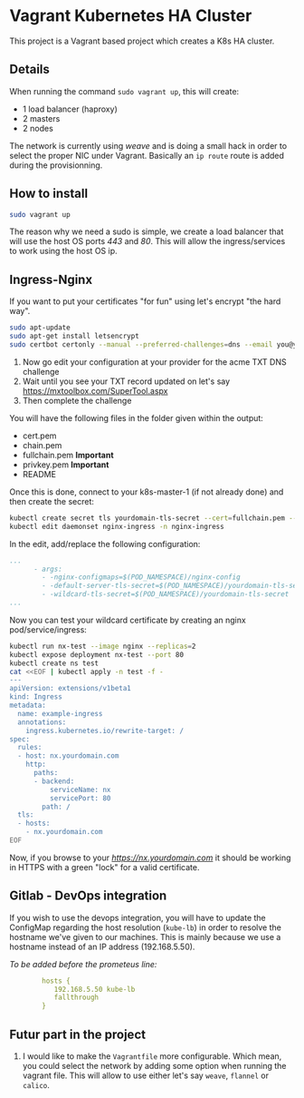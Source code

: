 # Vagrant Kubernetes HA Cluster
This project is a Vagrant based project which creates a K8s HA cluster.

## Details
When running the command `sudo vagrant up`, this will create:
- 1 load balancer (haproxy)
- 2 masters
- 2 nodes

The network is currently using *weave* and is doing a small hack in order to select the proper NIC under Vagrant. Basically an `ip route` route is added during the provisionning.

## How to install
```bash
sudo vagrant up
```

The reason why we need a sudo is simple, we create a load balancer that will use the host OS ports *443* and *80*. This will allow the ingress/services to work using the host OS ip.

## Ingress-Nginx
If you want to put your certificates "for fun" using let's encrypt "the hard way". 

```bash
sudo apt-update
sudo apt-get install letsencrypt
sudo certbot certonly --manual --preferred-challenges=dns --email you@yourdomain.com --server https://acme-v02.api.letsencrypt.org/directory --agree-tos -d *.yourdomain.com,yourdomain.com
```

1. Now go edit your configuration at your provider for the acme TXT DNS challenge
2. Wait until you see your TXT record updated on let's say https://mxtoolbox.com/SuperTool.aspx
3. Then complete the challenge

You will have the following files in the folder given within the output:
* cert.pem 
* chain.pem
* fullchain.pem **Important**
* privkey.pem **Important**
* README

Once this is done, connect to your k8s-master-1 (if not already done) and then create the secret:

```bash
kubectl create secret tls yourdomain-tls-secret --cert=fullchain.pem --key=privkey.pem -n nginx-ingress
kubectl edit daemonset nginx-ingress -n nginx-ingress
```

In the edit, add/replace the following configuration:

```yaml
...
      - args:
        - -nginx-configmaps=$(POD_NAMESPACE)/nginx-config
        - -default-server-tls-secret=$(POD_NAMESPACE)/yourdomain-tls-secret
        - -wildcard-tls-secret=$(POD_NAMESPACE)/yourdomain-tls-secret
...
```

Now you can test your wildcard certificate by creating an nginx pod/service/ingress:

```bash
kubectl run nx-test --image nginx --replicas=2
kubectl expose deployment nx-test --port 80
kubectl create ns test
cat <<EOF | kubectl apply -n test -f -
---
apiVersion: extensions/v1beta1
kind: Ingress
metadata:
  name: example-ingress
  annotations:
    ingress.kubernetes.io/rewrite-target: /
spec:
  rules:
  - host: nx.yourdomain.com
    http:
      paths:
      - backend:
          serviceName: nx
          servicePort: 80
        path: /
  tls:
  - hosts:
    - nx.yourdomain.com
EOF
```

Now, if you browse to your *https://nx.yourdomain.com* it should be working in HTTPS with a green "lock" for a valid certificate.

## Gitlab - DevOps integration
If you wish to use the devops integration, you will have to update the ConfigMap regarding the host resolution (`kube-lb`) in order to resolve the hostname we've given to our machines. This is mainly because we use a hostname instead of an IP address (192.168.5.50).

_To be added before the prometeus line:_
```yaml
        hosts {
           192.168.5.50 kube-lb
           fallthrough
        }
```

## Futur part in the project
1. I would like to make the `Vagrantfile` more configurable. Which mean, you could select the network by adding some option when running the vagrant file. This will allow to use either let's say `weave`, `flannel` or `calico`.
